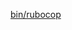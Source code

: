[bin/rubocop](https://guides.rubyonrails.org/getting_started.html#consistently-formatted-code-with-rubocop)